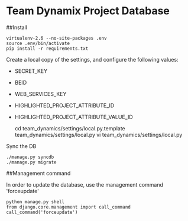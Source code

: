 # Team Dynamix Project Database

##Install
    
    virtualenv-2.6 --no-site-packages .env
    source .env/bin/activate
    pip install -r requirements.txt

Create a local copy of the settings, and configure the following values:

- SECRET_KEY
- BEID
- WEB_SERVICES_KEY
- HIGHLIGHTED_PROJECT_ATTRIBUTE_ID
- HIGHLIGHTED_PROJECT_ATTRIBUTE_VALUE_ID

    
    cd team_dynamics/settings/local.py.template team_dynamics/settings/local.py
    vi team_dynamics/settings/local.py

Sync the DB
    
    ./manage.py syncdb
    ./manage.py migrate

##Management command

In order to update the database, use the management command 'forceupdate'

    python manage.py shell
    from django.core.management import call_command
    call_command('forceupdate')
    

